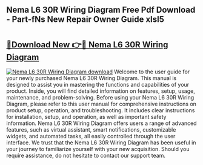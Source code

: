## Nema L6 30R Wiring Diagram Free Pdf Download - Part-fNs New Repair Owner Guide xIsI5

# <h2><a href="http://dfmskx.blite.top/?on=Nema+L6+30R+Wiring+Diagram">🔗Download New 👉🔴 Nema L6 30R Wiring Diagram</a></h2>

[![Nema L6 30R Wiring Diagram download](https://i.imgur.com/lujVjoI.png)](http://dfmskx.blite.top/?on=Nema+L6+30R+Wiring+Diagram)
Welcome to the user guide for your newly purchased Nema L6 30R Wiring Diagram. This manual is designed to assist you in mastering the functions and capabilities of your product. Inside, you will find detailed information on features, setup, usage, maintenance, and problem-solving. Before using your Nema L6 30R Wiring Diagram, please refer to this user manual for comprehensive instructions on product setup, operation, and troubleshooting. It includes clear instructions for installation, setup, and operation, as well as important safety information. Nema L6 30R Wiring Diagram offers users a range of advanced features, such as virtual assistant, smart notifications, customizable widgets, and automated tasks, all easily controlled through the user interface. We trust that the Nema L6 30R Wiring Diagram has been useful in your journey to familiarize yourself with your new acquisition. Should you require assistance, do not hesitate to contact our support team.
